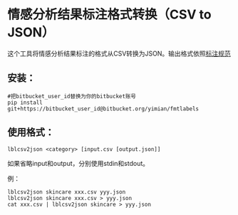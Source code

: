 # 情感分析结果标注格式转换（CSV to JSON）

这个工具将情感分析结果标注的格式从CSV转换为JSON。输出格式依照[标注规范](http://aiwiki.yimian.com.cn/labelling/standard.html)

## 安装：

	#把bitbucket_user_id替换为你的bitbucket账号
	pip install git+https://bitbucket_user_id@bitbucket.org/yimian/fmtlabels
	
## 使用格式：

	lblcsv2json <category> [input.csv [output.json]]

如果省略input和output，分别使用stdin和stdout。

例：

	lblcsv2json skincare xxx.csv yyy.json
	lblcsv2json skincare xxx.csv > yyy.json
	cat xxx.csv | lblcsv2json skincare > yyy.json
